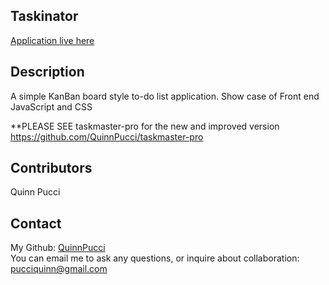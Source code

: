 ## Taskinator

  [Application live here](https://quinnpucci.github.io/taskinator/)

  ## Description
  A simple KanBan board style to-do list application. 
  Show case of Front end JavaScript and CSS 
  
  **PLEASE SEE taskmaster-pro for the new and improved version https://github.com/QuinnPucci/taskmaster-pro

  ## Contributors
  Quinn Pucci
  
  ## Contact
  My Github: [QuinnPucci](https://github.com/QuinnPucci)
  </br>
  You can email me to ask any questions, or inquire about collaboration: pucciquinn@gmail.com
